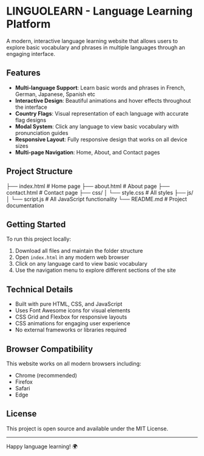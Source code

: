 # LINGUOLEARN - Language Learning Platform

A modern, interactive language learning website that allows users to explore basic vocabulary and phrases in multiple languages through an engaging interface.

## Features

- **Multi-language Support**: Learn basic words and phrases in French, German, Japanese, Spanish etc
- **Interactive Design**: Beautiful animations and hover effects throughout the interface
- **Country Flags**: Visual representation of each language with accurate flag designs
- **Modal System**: Click any language to view basic vocabulary with pronunciation guides
- **Responsive Layout**: Fully responsive design that works on all device sizes
- **Multi-page Navigation**: Home, About, and Contact pages

## Project Structure
├── index.html # Home page
├── about.html # About page
├── contact.html # Contact page
├── css/
│ └── style.css # All styles
├── js/
│ └── script.js # All JavaScript functionality
└── README.md # Project documentation


## Getting Started

To run this project locally:

1. Download all files and maintain the folder structure
2. Open `index.html` in any modern web browser
3. Click on any language card to view basic vocabulary
4. Use the navigation menu to explore different sections of the site

## Technical Details

- Built with pure HTML, CSS, and JavaScript
- Uses Font Awesome icons for visual elements
- CSS Grid and Flexbox for responsive layouts
- CSS animations for engaging user experience
- No external frameworks or libraries required

## Browser Compatibility

This website works on all modern browsers including:
- Chrome (recommended)
- Firefox
- Safari
- Edge

## License

This project is open source and available under the MIT License.

---

Happy language learning! 🌍